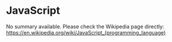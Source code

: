 # JavaScript

No summary available. Please check the Wikipedia page directly: https://en.wikipedia.org/wiki/JavaScript_(programming_language)
